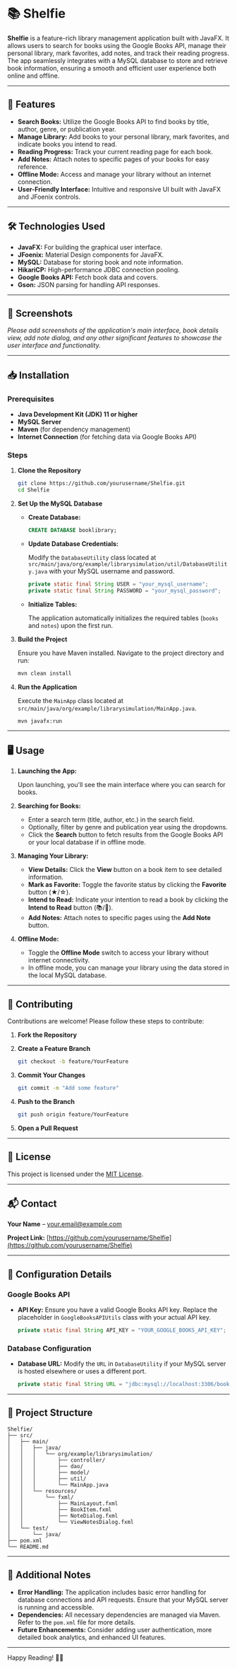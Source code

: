 
# 📚 Shelfie

**Shelfie** is a feature-rich library management application built with JavaFX. It allows users to search for books using the Google Books API, manage their personal library, mark favorites, add notes, and track their reading progress. The app seamlessly integrates with a MySQL database to store and retrieve book information, ensuring a smooth and efficient user experience both online and offline.

---

## 🚀 Features

- **Search Books:** Utilize the Google Books API to find books by title, author, genre, or publication year.
- **Manage Library:** Add books to your personal library, mark favorites, and indicate books you intend to read.
- **Reading Progress:** Track your current reading page for each book.
- **Add Notes:** Attach notes to specific pages of your books for easy reference.
- **Offline Mode:** Access and manage your library without an internet connection.
- **User-Friendly Interface:** Intuitive and responsive UI built with JavaFX and JFoenix controls.

---

## 🛠️ Technologies Used

- **JavaFX:** For building the graphical user interface.
- **JFoenix:** Material Design components for JavaFX.
- **MySQL:** Database for storing book and note information.
- **HikariCP:** High-performance JDBC connection pooling.
- **Google Books API:** Fetch book data and covers.
- **Gson:** JSON parsing for handling API responses.

---

## 📸 Screenshots

<!-- 
**Add screenshots of your application here. Replace the placeholders with actual images.**

![Main Interface](path/to/main_interface.png)
![Book Details](path/to/book_details.png)
![Add Note](path/to/add_note.png)
-->

*Please add screenshots of the application's main interface, book details view, add note dialog, and any other significant features to showcase the user interface and functionality.*

---

## 📥 Installation

### Prerequisites

- **Java Development Kit (JDK) 11 or higher**
- **MySQL Server**
- **Maven** (for dependency management)
- **Internet Connection** (for fetching data via Google Books API)

### Steps

1. **Clone the Repository**

   ```bash
   git clone https://github.com/yourusername/Shelfie.git
   cd Shelfie
   ```

2. **Set Up the MySQL Database**

   - **Create Database:**

     ```sql
     CREATE DATABASE booklibrary;
     ```

   - **Update Database Credentials:**

     Modify the `DatabaseUtility` class located at `src/main/java/org/example/librarysimulation/util/DatabaseUtility.java` with your MySQL username and password.

     ```java
     private static final String USER = "your_mysql_username";
     private static final String PASSWORD = "your_mysql_password";
     ```

   - **Initialize Tables:**

     The application automatically initializes the required tables (`books` and `notes`) upon the first run.

3. **Build the Project**

   Ensure you have Maven installed. Navigate to the project directory and run:

   ```bash
   mvn clean install
   ```

4. **Run the Application**

   Execute the `MainApp` class located at `src/main/java/org/example/librarysimulation/MainApp.java`.

   ```bash
   mvn javafx:run
   ```

---

## 🖥️ Usage

1. **Launching the App:**

   Upon launching, you'll see the main interface where you can search for books.

2. **Searching for Books:**

   - Enter a search term (title, author, etc.) in the search field.
   - Optionally, filter by genre and publication year using the dropdowns.
   - Click the **Search** button to fetch results from the Google Books API or your local database if in offline mode.

3. **Managing Your Library:**

   - **View Details:** Click the **View** button on a book item to see detailed information.
   - **Mark as Favorite:** Toggle the favorite status by clicking the **Favorite** button (★/☆).
   - **Intend to Read:** Indicate your intention to read a book by clicking the **Intend to Read** button (📚/📖).
   - **Add Notes:** Attach notes to specific pages using the **Add Note** button.

4. **Offline Mode:**

   - Toggle the **Offline Mode** switch to access your library without internet connectivity.
   - In offline mode, you can manage your library using the data stored in the local MySQL database.

---

## 🤝 Contributing

Contributions are welcome! Please follow these steps to contribute:

1. **Fork the Repository**

2. **Create a Feature Branch**

   ```bash
   git checkout -b feature/YourFeature
   ```

3. **Commit Your Changes**

   ```bash
   git commit -m "Add some feature"
   ```

4. **Push to the Branch**

   ```bash
   git push origin feature/YourFeature
   ```

5. **Open a Pull Request**

---

## 📄 License

This project is licensed under the [MIT License](LICENSE).

---

## 📬 Contact

**Your Name** – [your.email@example.com](mailto:your.email@example.com)

**Project Link:** [https://github.com/yourusername/Shelfie](https://github.com/yourusername/Shelfie)

---

## 🔧 Configuration Details

### Google Books API

- **API Key:** Ensure you have a valid Google Books API key. Replace the placeholder in `GoogleBooksAPIUtils` class with your actual API key.

  ```java
  private static final String API_KEY = "YOUR_GOOGLE_BOOKS_API_KEY";
  ```

### Database Configuration

- **Database URL:** Modify the `URL` in `DatabaseUtility` if your MySQL server is hosted elsewhere or uses a different port.

  ```java
  private static final String URL = "jdbc:mysql://localhost:3306/booklibrary?useSSL=false&serverTimezone=UTC";
  ```

---

## 🧩 Project Structure

```
Shelfie/
├── src/
│   ├── main/
│   │   ├── java/
│   │   │   └── org/example/librarysimulation/
│   │   │       ├── controller/
│   │   │       ├── dao/
│   │   │       ├── model/
│   │   │       ├── util/
│   │   │       └── MainApp.java
│   │   └── resources/
│   │       └── fxml/
│   │           ├── MainLayout.fxml
│   │           ├── BookItem.fxml
│   │           ├── NoteDialog.fxml
│   │           └── ViewNotesDialog.fxml
│   └── test/
│       └── java/
├── pom.xml
└── README.md
```

---

## 📝 Additional Notes

- **Error Handling:** The application includes basic error handling for database connections and API requests. Ensure that your MySQL server is running and accessible.
- **Dependencies:** All necessary dependencies are managed via Maven. Refer to the `pom.xml` file for more details.
- **Future Enhancements:** Consider adding user authentication, more detailed book analytics, and enhanced UI features.

---

Happy Reading! 📖✨
